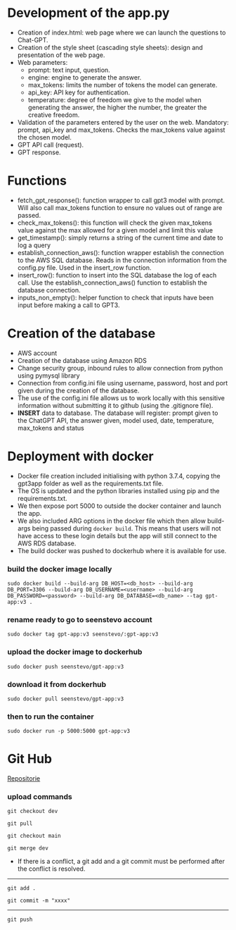 # Development of the app.py
- Creation of index.html: web page where we can launch the questions to Chat-GPT.
- Creation of the style sheet (cascading style sheets): design and presentation of the web page.
- Web parameters: 
    - prompt: text input, question. 
    - engine: engine to generate the answer.
    - max_tokens: limits the number of tokens the model can generate. 
    - api_key: API key for authentication.
    - temperature: degree of freedom we give to the model when generating the answer, the higher the number, the greater the creative freedom.
- Validation of the parameters entered by the user on the web. Mandatory: prompt, api_key and max_tokens. Checks the max_tokens value against the chosen model.
- GPT API call (request).
- GPT response.

# Functions
- fetch_gpt_response(): function wrapper to call gpt3 model with prompt. Will also call max_tokens function to ensure no values out of range 
are passed.
- check_max_tokens(): this function will check the given max_tokens value against the max allowed for a given model and limit this value
- get_timestamp(): simply returns a string of the current time and date to log a query
- establish_connection_aws(): function wrapper establish the connection to the AWS SQL database. Reads in the connection information from the config.py file. Used in the insert_row function.
- insert_row(): function to insert into the SQL database the log of each call. Use the establish_connection_aws() function to establish the database connection.
- inputs_non_empty(): helper function to check that inputs have been input before making a call to GPT3.

# Creation of the database
- AWS account
- Creation of the database using Amazon RDS
- Change security group, inbound rules to allow connection from python using pymysql library
- Connection from config.ini file using username, password, host and port given during the creation of the database.
- The use of the config.ini file allows us to work locally with this sensitive information without submitting it to github (using the .gitignore file).
- **INSERT** data to database. The database will register: prompt given to the ChatGPT API, the answer given, model used, date, temperature, max_tokens and status

# Deployment with docker
- Docker file creation included initialising with python 3.7.4, copying the gpt3app folder as well as the requirements.txt file.
- The OS is updated and the python libraries installed using pip and the requirements.txt.
- We then expose port 5000 to outside the docker container and launch the app.
- We also included ARG options in the docker file which then allow build-args being passed during `docker build`. This means that users will not have access to these login details but the app will still connect to the AWS RDS database.
- The build docker was pushed to dockerhub where it is available for use.

### build the docker image locally
`sudo docker build --build-arg DB_HOST=<db_host> --build-arg DB_PORT=3306 --build-arg DB_USERNAME=<username> --build-arg DB_PASSWORD=<password> --build-arg DB_DATABASE=<db_name> --tag gpt-app:v3 .`

### rename ready to go to seenstevo account
`sudo docker tag gpt-app:v3 seenstevo/:gpt-app:v3`

### upload the docker image to dockerhub
`sudo docker push seenstevo/gpt-app:v3`

### download it from dockerhub
`sudo docker pull seenstevo/gpt-app:v3`

### then to run the container
`sudo docker run -p 5000:5000 gpt-app:v3`

# Git Hub

[Repositorie](https://github.com/JNevado81/GPT3-App-Post-creator.git)

### upload commands
`git checkout dev`

`git pull`

`git checkout main`

`git merge dev`

- If there is a conflict, a git add and a git commit must be performed after the conflict is resolved.
---------
`git add .`

`git commit -m "xxxx"`

---------

`git push`
